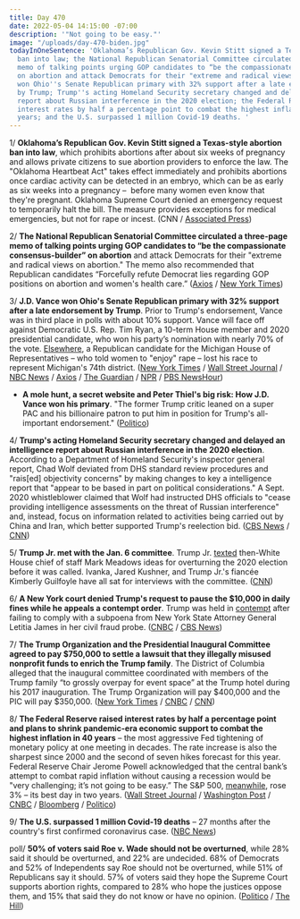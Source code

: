 ```yaml
---
title: Day 470
date: 2022-05-04 14:15:00 -07:00
description: '"Not going to be easy."'
image: "/uploads/day-470-biden.jpg"
todayInOneSentence: 'Oklahoma’s Republican Gov. Kevin Stitt signed a Texas-style abortion
  ban into law; the National Republican Senatorial Committee circulated a three-page
  memo of talking points urging GOP candidates to “be the compassionate consensus-builder”
  on abortion and attack Democrats for their "extreme and radical views"; J.D. Vance
  won Ohio''s Senate Republican primary with 32% support after a late endorsement
  by Trump; Trump''s acting Homeland Security secretary changed and delayed an intelligence
  report about Russian interference in the 2020 election; the Federal Reserve raised
  interest rates by half a percentage point to combat the highest inflation in 40
  years; and the U.S. surpassed 1 million Covid-19 deaths. '
---
```


1/ **Oklahoma’s Republican Gov. Kevin Stitt signed a Texas-style abortion ban into law**, which prohibits abortions after about six weeks of pregnancy and allows private citizens to sue abortion providers to enforce the law. The "Oklahoma Heartbeat Act" takes effect immediately and prohibits abortions once cardiac activity can be detected in an embryo, which can be as early as six weeks into a pregnancy –  before many women even know that they're pregnant. Oklahoma Supreme Court denied an emergency request to temporarily halt the bill. The measure provides exceptions for medical emergencies, but not for rape or incest. (CNN / [Associated Press](https://apnews.com/article/abortion-us-supreme-court-health-texas-oklahoma-528aede70223d68dd5ed09160098445f))

2/ **The National Republican Senatorial Committee circulated a three-page memo of talking points urging GOP candidates to “be the compassionate consensus-builder” on abortion** and attack Democrats for their "extreme and radical views on abortion." The memo also recommended that Republican candidates “Forcefully refute Democrat lies regarding GOP positions on abortion and women's health care.” ([Axios](https://www.axios.com/2022/05/03/senate-republicans-abortion-talking-points) / [New York Times](https://www.nytimes.com/live/2022/05/04/us/roe-v-wade-supreme-court-abortion))

3/ **J.D. Vance won Ohio's Senate Republican primary with 32% support after a late endorsement by Trump**. Prior to Trump's endorsement, Vance was in third place in polls with about 10% support. Vance will face off against Democratic U.S. Rep. Tim Ryan, a 10-term House member and 2020 presidential candidate, who won his party’s nomination with nearly 70% of the vote. [Elsewhere](https://www.newsweek.com/robert-regan-gop-candidate-told-women-enjoy-rape-loses-race-michigan-1703331), a Republican candidate for the Michigan House of Representatives – who told women to "enjoy" rape – lost his race to represent Michigan's 74th district. ([New York Times](https://www.nytimes.com/2022/05/03/us/politics/vance-wins-trump-senate-primary-ohio.html) / [Wall Street Journal](https://www.wsj.com/articles/j-d-vance-tim-ryan-set-to-battle-for-ohio-blue-collar-voters-in-november-11651678837) / [NBC News](https://www.nbcnews.com/politics/2022-election/vances-ohio-win-showcases-trumps-endorsement-power-rcna26429) / [Axios](https://www.axios.com/2022/05/04/jd-vance-trump-ohio-senate) / [The Guardian](https://www.theguardian.com/us-news/2022/may/03/donald-trump-backed-candidate-jd-vance-wins-ohio-senate-republican-primary) / [NPR](https://www.npr.org/2022/05/03/1095512720/ohio-democratic-senate-primary-results) / [PBS NewsHour](https://www.pbs.org/newshour/politics/tim-ryan-wins-ohio-democratic-senate-primary))

* **A mole hunt, a secret website and Peter Thiel's big risk: How J.D. Vance won his primary**. "The former Trump critic leaned on a super PAC and his billionaire patron to put him in position for Trump's all-important endorsement." ([Politico](https://www.politico.com/news/2022/05/03/jd-vance-win-ohio-primary-00029881))

4/ **Trump's acting Homeland Security secretary changed and delayed an intelligence report about Russian interference in the 2020 election**. According to a Department of Homeland Security's inspector general report, Chad Wolf deviated from DHS standard review procedures and "rais\[ed\] objectivity concerns" by making changes to key a intelligence report that "appear to be based in part on political considerations." A Sept. 2020 whistleblower claimed that Wolf had instructed DHS officials to "cease providing intelligence assessments on the threat of Russian interference" and, instead, focus on information related to activities being carried out by China and Iran, which better supported Trump's reelection bid. ([CBS News](https://www.cbsnews.com/news/trump-russia-election-interference-dhs-chad-wolf/) / [CNN](https://www.cnn.com/2022/05/03/politics/donald-trump-russian-interference-election-politics/index.html))

5/ **Trump Jr. met with the Jan. 6 committee**. Trump Jr. [texted](https://whatthefuckjusthappenedtoday.com/2022/04/11/day-447/#2-trump-jr-texted-then-white-house-c) then-White House chief of staff Mark Meadows ideas for overturning the 2020 election before it was called. Ivanka, Jared Kushner, and Trump Jr.'s fiancée Kimberly Guilfoyle have all sat for interviews with the committee. ([CNN](https://www.cnn.com/2022/05/04/politics/donald-trump-jr-january-6-committee/index.html))

6/ **A New York court denied Trump's request to pause the $10,000 in daily fines while he appeals a contempt order**. Trump was held in [contempt](https://whatthefuckjusthappenedtoday.com/2022/04/25/day-461/#1-a-new-york-judge-held-trump-in-con) after failing to comply with a subpoena from New York State Attorney General Letitia James in her civil fraud probe. ([CNBC](https://www.cnbc.com/2022/05/03/trump-loses-bid-to-stay-new-york-contempt-of-court-order-and-avoid-10k-daily-fine.html) / [CBS News](https://www.cbsnews.com/news/trump-contempt-court-denies-halt-10000-dollar-daily-fine/))

7/ **The Trump Organization and the Presidential Inaugural Committee agreed to pay $750,000 to settle a lawsuit that they illegally misused nonprofit funds to enrich the Trump family**. The District of Columbia alleged that the inaugural committee coordinated with members of the Trump family “to grossly overpay for event space” at the Trump hotel during his 2017 inauguration. The Trump Organization will pay $400,000 and the PIC will pay $350,000. ([New York Times](https://www.nytimes.com/2022/05/03/us/politics/trump-hotel-lawsuit-settlement.html) / [CNBC](https://www.cnbc.com/2022/05/03/trump-organization-presidential-inaugural-committee-settle-dc-lawsuit-.html) / [CNN](https://www.cnn.com/2022/05/03/politics/trump-organization-inauguration-funds/index.html))

8/ **The Federal Reserve raised interest rates by half a percentage point and plans to shrink pandemic-era economic support to combat the highest inflation in 40 years** – the most aggressive Fed tightening of monetary policy at one meeting in decades. The rate increase is also the sharpest since 2000 and the second of seven hikes forecast for this year.  Federal Reserve Chair Jerome Powell acknowledged that the central bank’s attempt to combat rapid inflation without causing a recession would be "very challenging; it’s not going to be easy.” The S&P 500, [meanwhile](https://www.nytimes.com/live/2022/05/04/business/fed-meeting-rates-inflation/stocks-struggle-to-find-direction-ahead-of-the-feds-interest-rate-decision?smid=url-copy), rose 3% – its best day in two years. ([Wall Street Journal](https://www.wsj.com/articles/fed-approves-half-point-interest-rate-rise-ratcheting-up-its-inflation-fight-11651687201) / [Washington Post](https://www.washingtonpost.com/us-policy/2022/05/04/fed-rate-hike-inflation-may/) / [CNBC](https://www.cnbc.com/2022/05/04/fed-raises-rates-by-half-a-percentage-point-the-biggest-hike-in-two-decades-to-fight-inflation.html) / [Bloomberg](https://www.bloomberg.com/news/articles/2022-05-04/fed-hikes-rates-half-point-will-shrink-assets-to-curb-inflation?sref=MIBMEEoj) / [Politico](https://www.politico.com/news/2022/05/04/fed-inflation-new-era-economy-00029928))

9/ **The U.S. surpassed 1 million Covid-19 deaths** – 27 months after the country's first confirmed coronavirus case. ([NBC News](https://www.nbcnews.com/news/us-news/covids-toll-us-reaches-1-million-deaths-unfathomable-number-rcna22105))

poll/ **50% of voters said Roe v. Wade should not be overturned**, while 28% said it should be overturned, and 22% are undecided. 68% of Democrats and 52% of Independents say Roe should not be overturned, while 51% of Republicans say it should. 57% of voters said they hope the Supreme Court supports abortion rights, compared to 28% who hope the justices oppose them, and 15% that said they do not know or have no opinion. ([Politico](https://www.politico.com/news/2022/05/04/poll-roe-v-wade-00029889) / [The Hill](https://thehill.com/policy/healthcare/3476671-57-percent-in-new-poll-want-supreme-court-to-support-abortion-rights/))